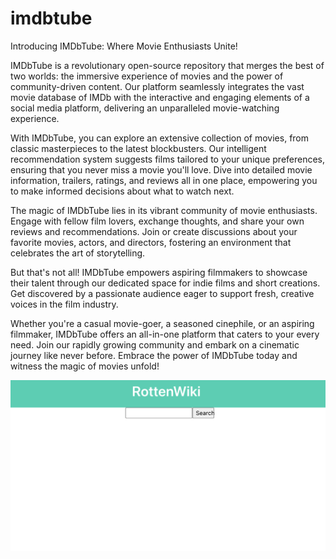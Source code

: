 # imdbtube

Introducing IMDbTube: Where Movie Enthusiasts Unite!

IMDbTube is a revolutionary open-source repository that merges the best of two worlds: the immersive experience of movies and the power of community-driven content. Our platform seamlessly integrates the vast movie database of IMDb with the interactive and engaging elements of a social media platform, delivering an unparalleled movie-watching experience.

With IMDbTube, you can explore an extensive collection of movies, from classic masterpieces to the latest blockbusters. Our intelligent recommendation system suggests films tailored to your unique preferences, ensuring that you never miss a movie you'll love. Dive into detailed movie information, trailers, ratings, and reviews all in one place, empowering you to make informed decisions about what to watch next.

The magic of IMDbTube lies in its vibrant community of movie enthusiasts. Engage with fellow film lovers, exchange thoughts, and share your own reviews and recommendations. Join or create discussions about your favorite movies, actors, and directors, fostering an environment that celebrates the art of storytelling.

But that's not all! IMDbTube empowers aspiring filmmakers to showcase their talent through our dedicated space for indie films and short creations. Get discovered by a passionate audience eager to support fresh, creative voices in the film industry.

Whether you're a casual movie-goer, a seasoned cinephile, or an aspiring filmmaker, IMDbTube offers an all-in-one platform that caters to your every need. Join our rapidly growing community and embark on a cinematic journey like never before. Embrace the power of IMDbTube today and witness the magic of movies unfold!

![The home page shows a search bar.](./rottenwiki.png)